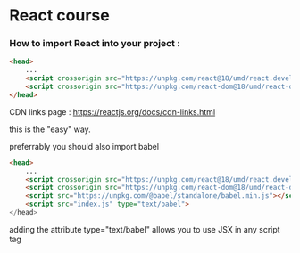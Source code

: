 # React course
### How to import React into your project :
```html
<head>
    ...
    <script crossorigin src="https://unpkg.com/react@18/umd/react.development.js"></script>
    <script crossorigin src="https://unpkg.com/react-dom@18/umd/react-dom.development.js"></script>
</head>
```
CDN links page : https://reactjs.org/docs/cdn-links.html

this is the "easy" way.

preferrably you should also import babel
```html
<head>
    ...
    <script crossorigin src="https://unpkg.com/react@18/umd/react.development.js"></script>
    <script crossorigin src="https://unpkg.com/react-dom@18/umd/react-dom.development.js"></script>
    <script src="https://unpkg.com/@babel/standalone/babel.min.js"></script>
    <script src="index.js" type="text/babel">
</head>
```

adding the attribute type="text/babel" allows you to use JSX in any script tag